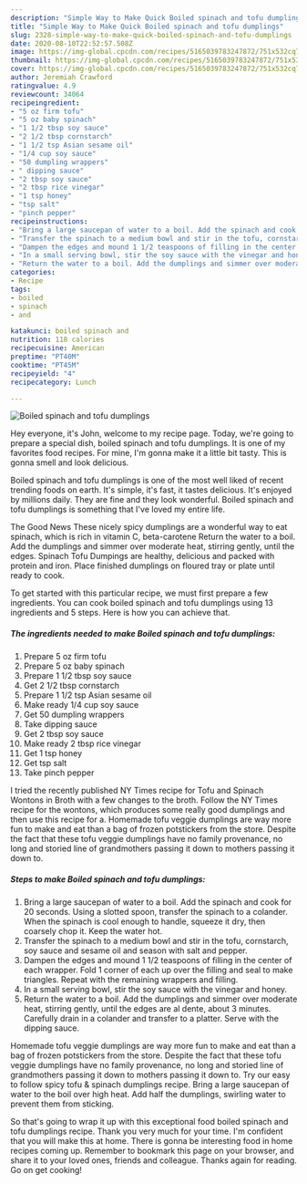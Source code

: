 ```yaml
---
description: "Simple Way to Make Quick Boiled spinach and tofu dumplings"
title: "Simple Way to Make Quick Boiled spinach and tofu dumplings"
slug: 2328-simple-way-to-make-quick-boiled-spinach-and-tofu-dumplings
date: 2020-08-10T22:52:57.508Z
image: https://img-global.cpcdn.com/recipes/5165039783247872/751x532cq70/boiled-spinach-and-tofu-dumplings-recipe-main-photo.jpg
thumbnail: https://img-global.cpcdn.com/recipes/5165039783247872/751x532cq70/boiled-spinach-and-tofu-dumplings-recipe-main-photo.jpg
cover: https://img-global.cpcdn.com/recipes/5165039783247872/751x532cq70/boiled-spinach-and-tofu-dumplings-recipe-main-photo.jpg
author: Jeremiah Crawford
ratingvalue: 4.9
reviewcount: 34064
recipeingredient:
- "5 oz firm tofu"
- "5 oz baby spinach"
- "1 1/2 tbsp soy sauce"
- "2 1/2 tbsp cornstarch"
- "1 1/2 tsp Asian sesame oil"
- "1/4 cup soy sauce"
- "50 dumpling wrappers"
- " dipping sauce"
- "2 tbsp soy sauce"
- "2 tbsp rice vinegar"
- "1 tsp honey"
- "tsp salt"
- "pinch pepper"
recipeinstructions:
- "Bring a large saucepan of water to a boil. Add the spinach and cook for 20 seconds. Using a slotted spoon, transfer the spinach to a colander. When the spinach is cool enough to handle, squeeze it dry, then coarsely chop it. Keep the water hot."
- "Transfer the spinach to a medium bowl and stir in the tofu, cornstarch, soy sauce and sesame oil and season with salt and pepper."
- "Dampen the edges and mound 1 1/2 teaspoons of filling in the center of each wrapper. Fold 1 corner of each up over the filling and seal to make triangles. Repeat with the remaining wrappers and filling."
- "In a small serving bowl, stir the soy sauce with the vinegar and honey."
- "Return the water to a boil. Add the dumplings and simmer over moderate heat, stirring gently, until the edges are al dente, about 3 minutes. Carefully drain in a colander and transfer to a platter. Serve with the dipping sauce."
categories:
- Recipe
tags:
- boiled
- spinach
- and

katakunci: boiled spinach and 
nutrition: 118 calories
recipecuisine: American
preptime: "PT40M"
cooktime: "PT45M"
recipeyield: "4"
recipecategory: Lunch

---
```



![Boiled spinach and tofu dumplings](https://img-global.cpcdn.com/recipes/5165039783247872/751x532cq70/boiled-spinach-and-tofu-dumplings-recipe-main-photo.jpg)

Hey everyone, it's John, welcome to my recipe page. Today, we're going to prepare a special dish, boiled spinach and tofu dumplings. It is one of my favorites food recipes. For mine, I'm gonna make it a little bit tasty. This is gonna smell and look delicious.

Boiled spinach and tofu dumplings is one of the most well liked of recent trending foods on earth. It's simple, it's fast, it tastes delicious. It's enjoyed by millions daily. They are fine and they look wonderful. Boiled spinach and tofu dumplings is something that I've loved my entire life.

The Good News These nicely spicy dumplings are a wonderful way to eat spinach, which is rich in vitamin C, beta-carotene Return the water to a boil. Add the dumplings and simmer over moderate heat, stirring gently, until the edges. Spinach Tofu Dumpings are healthy, delicious and packed with protein and iron. Place finished dumplings on floured tray or plate until ready to cook.


To get started with this particular recipe, we must first prepare a few ingredients. You can cook boiled spinach and tofu dumplings using 13 ingredients and 5 steps. Here is how you can achieve that.

<!--inarticleads1-->

##### The ingredients needed to make Boiled spinach and tofu dumplings:

1. Prepare 5 oz firm tofu
1. Prepare 5 oz baby spinach
1. Prepare 1 1/2 tbsp soy sauce
1. Get 2 1/2 tbsp cornstarch
1. Prepare 1 1/2 tsp Asian sesame oil
1. Make ready 1/4 cup soy sauce
1. Get 50 dumpling wrappers
1. Take  dipping sauce
1. Get 2 tbsp soy sauce
1. Make ready 2 tbsp rice vinegar
1. Get 1 tsp honey
1. Get tsp salt
1. Take pinch pepper


I tried the recently published NY Times recipe for Tofu and Spinach Wontons in Broth with a few changes to the broth. Follow the NY Times recipe for the wontons, which produces some really good dumplings and then use this recipe for a. Homemade tofu veggie dumplings are way more fun to make and eat than a bag of frozen potstickers from the store. Despite the fact that these tofu veggie dumplings have no family provenance, no long and storied line of grandmothers passing it down to mothers passing it down to. 

<!--inarticleads2-->

##### Steps to make Boiled spinach and tofu dumplings:

1. Bring a large saucepan of water to a boil. Add the spinach and cook for 20 seconds. Using a slotted spoon, transfer the spinach to a colander. When the spinach is cool enough to handle, squeeze it dry, then coarsely chop it. Keep the water hot.
1. Transfer the spinach to a medium bowl and stir in the tofu, cornstarch, soy sauce and sesame oil and season with salt and pepper.
1. Dampen the edges and mound 1 1/2 teaspoons of filling in the center of each wrapper. Fold 1 corner of each up over the filling and seal to make triangles. Repeat with the remaining wrappers and filling.
1. In a small serving bowl, stir the soy sauce with the vinegar and honey.
1. Return the water to a boil. Add the dumplings and simmer over moderate heat, stirring gently, until the edges are al dente, about 3 minutes. Carefully drain in a colander and transfer to a platter. Serve with the dipping sauce.


Homemade tofu veggie dumplings are way more fun to make and eat than a bag of frozen potstickers from the store. Despite the fact that these tofu veggie dumplings have no family provenance, no long and storied line of grandmothers passing it down to mothers passing it down to. Try our easy to follow spicy tofu &amp; spinach dumplings recipe. Bring a large saucepan of water to the boil over high heat. Add half the dumplings, swirling water to prevent them from sticking. 

So that's going to wrap it up with this exceptional food boiled spinach and tofu dumplings recipe. Thank you very much for your time. I'm confident that you will make this at home. There is gonna be interesting food in home recipes coming up. Remember to bookmark this page on your browser, and share it to your loved ones, friends and colleague. Thanks again for reading. Go on get cooking!

